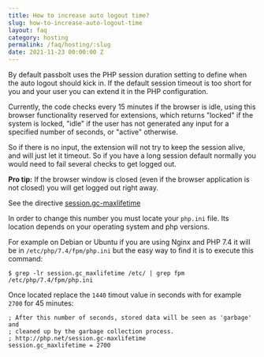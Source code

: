 ```yaml
---
title: How to increase auto logout time?
slug: how-to-increase-auto-logout-time
layout: faq
category: hosting
permalink: /faq/hosting/:slug
date: 2021-11-23 00:00:00 Z
---
```


By default passbolt uses the PHP session duration setting to define when the auto logout should
kick in. If the default session timeout is too short for you and your user you can extend it in 
the PHP configuration. 

Currently, the code checks every 15 minutes if the browser is idle, using this browser functionality reserved for extensions, which returns "locked" if the system is locked, "idle" if the user has not generated any input for a specified number of seconds, or "active" otherwise.

So if there is no input, the extension will not try to keep the session alive, and will just let it timeout. So if you have a long session default normally you would need to fail several checks to get logged out.

**Pro tip:** If the browser window is closed (even if the browser application is not closed) you will get logged out right away.


See the directive 
[session.gc-maxlifetime](https://www.php.net/manual/en/session.configuration.php#ini.session.gc-maxlifetime)

In order to change this number you must locate your `php.ini` file. Its location depends on your
operating system and php versions.

For example on Debian or Ubuntu if you are using Nginx and PHP 7.4 it will be in
`/etc/php/7.4/fpm/php.ini` but the easy way to find it is to execute this command:

```
$ grep -lr session.gc_maxlifetime /etc/ | grep fpm
/etc/php/7.4/fpm/php.ini
```

Once located replace the `1440` timout value in seconds with for example `2700` for 45 minutes:
```
; After this number of seconds, stored data will be seen as 'garbage' and
; cleaned up by the garbage collection process.
; http://php.net/session.gc-maxlifetime
session.gc_maxlifetime = 2700
```

